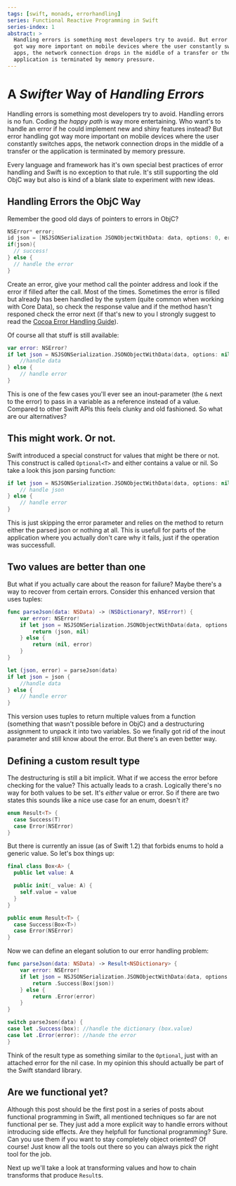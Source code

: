 ```yaml
---
tags: [swift, monads, errorhandling]
series: Functional Reactive Programming in Swift
series-index: 1
abstract: >
  Handling errors is something most developers try to avoid. But error handling
  got way more important on mobile devices where the user constantly switches
  apps, the network connection drops in the middle of a transfer or the
  application is terminated by memory pressure.
---
```


# A _Swifter_ Way of _Handling Errors_

Handling errors is something most developers try to avoid. Handling errors is no
fun. Coding _the happy path_ is way more entertaining. Who want's to handle an
error if he could implement new and shiny features instead? But error handling
got way more important on mobile devices where the user constantly switches
apps, the network connection drops in the middle of a transfer or the
application is terminated by memory pressure.

Every language and framework has it's own special best practices of error
handling and Swift is no exception to that rule. It's still supporting the old
ObjC way but also is kind of a blank slate to experiment with new ideas.

## Handling Errors the ObjC Way

Remember the good old days of pointers to errors in ObjC?

``` objective-c
NSError* error;
id json = [NSJSONSerialization JSONObjectWithData: data, options: 0, error: &error];
if(json){
  // success!
} else {
  // handle the error
}
```

Create an error, give your method call the pointer address and look if the error
if filled after the call. Most of the times. Sometimes the error is filled but
already has been handled by the system (quite common when working with Core
Data), so check the response value and if the method hasn't responed check the
error next (if that's new to you I strongly suggest to read the [Cocoa Error
Handling Guide](https://developer.apple.com/library/mac/documentation/Cocoa/Conceptual/ErrorHandlingCocoa/ErrorHandling/ErrorHandling.html)).

Of course all that stuff is still available:

``` swift
var error: NSError?
if let json = NSJSONSerialization.JSONObjectWithData(data, options: nil, error: &error) as? NSDictionary {
    //handle data
} else {
    // handle error
}
```

This is one of the few cases you'll ever see an inout-parameter (the `&` next to
the error) to pass in a variable as a reference instead of a value. Compared to
other Swift APIs this feels clunky and old fashioned. So what are our
alternatives?

## This might work. Or not.

Swift introduced a special construct for values that might be there or not. This
construct is called `Optional<T>` and either contains a value or nil. So take a look
this json parsing function:

``` swift
if let json = NSJSONSerialization.JSONObjectWithData(data, options: nil, error: nil) as? NSDictionary {
    // handle json
} else {
    // handle error
}
```

This is just skipping the error parameter and relies on the method to return either
the parsed json or nothing at all. This is usefull for parts of the application
where you actually don't care why it fails, just if the operation was successfull.

## Two values are better than one

But what if you actually care about the reason for failure? Maybe there's a way
to recover from certain errors. Consider this enhanced version that uses tuples:

``` swift
func parseJson(data: NSData) -> (NSDictionary?, NSError!) {
    var error: NSError!
    if let json = NSJSONSerialization.JSONObjectWithData(data, options: nil, error: nil) as? NSDictionary {
        return (json, nil)
    } else {
        return (nil, error)
    }
}

let (json, error) = parseJson(data)
if let json = json {
    //handle data
} else {
    // handle error
}
```

This version uses tuples to return multiple values from a function (something
that wasn't possible before in ObjC) and a destructuring assignment to unpack it
into two variables. So we finally got rid of the inout parameter and still know
about the error. But there's an even better way.

## Defining a custom result type

The destructuring is still a bit implicit. What if we access the error before
checking for the value? This actually leads to a crash. Logically there's no
way for both values to be set. It's _either_ value or error. So if there are two
states this sounds like a nice use case for an enum, doesn't it?

``` swift
enum Result<T> {
  case Success(T)
  case Error(NSError)
}
```

But there is currently an issue (as of Swift 1.2) that forbids enums to hold a
generic value. So let's box things up:

``` swift
final class Box<A> {
  public let value: A

  public init(_ value: A) {
    self.value = value
  }
}

public enum Result<T> {
  case Success(Box<T>)
  case Error(NSError)
}
```

Now we can define an elegant solution to our error handling problem:

``` swift
func parseJson(data: NSData) -> Result<NSDictionary> {
    var error: NSError!
    if let json = NSJSONSerialization.JSONObjectWithData(data, options: nil, error: nil) as? NSDictionary {
        return .Success(Box(json))
    } else {
        return .Error(error)
    }
}

switch parseJson(data) {
case let .Success(box): //handle the dictionary (box.value)
case let .Error(error): //hande the error
}
```

Think of the result type as something similar to the `Optional`, just with an
attached error for the nil case. In my opinion this should actually be part of
the Swift standard library.

## Are we functional yet?

Although this post should be the first post in a series of posts about functional
programming in Swift, all mentioned techniques so far are not functional per se.
They just add a more explicit way to handle errors without introducing side
effects. Are they helpfull for functional programming? Sure. Can you use them if
you want to stay completely object oriented? Of course! Just know all the tools
out there so you can always pick the right tool for the job.

Next up we'll take a look at transforming values and how to chain transforms that
produce `Result`s.
